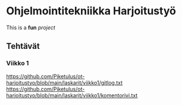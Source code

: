 # Ohjelmointitekniikka Harjoitustyö

This is a **fun** *project*

## Tehtävät
### Viikko 1

https://github.com/Piketulus/ot-harjoitustyo/blob/main/laskarit/viikko1/gitlog.txt
https://github.com/Piketulus/ot-harjoitustyo/blob/main/laskarit/viikko1/komentorivi.txt
